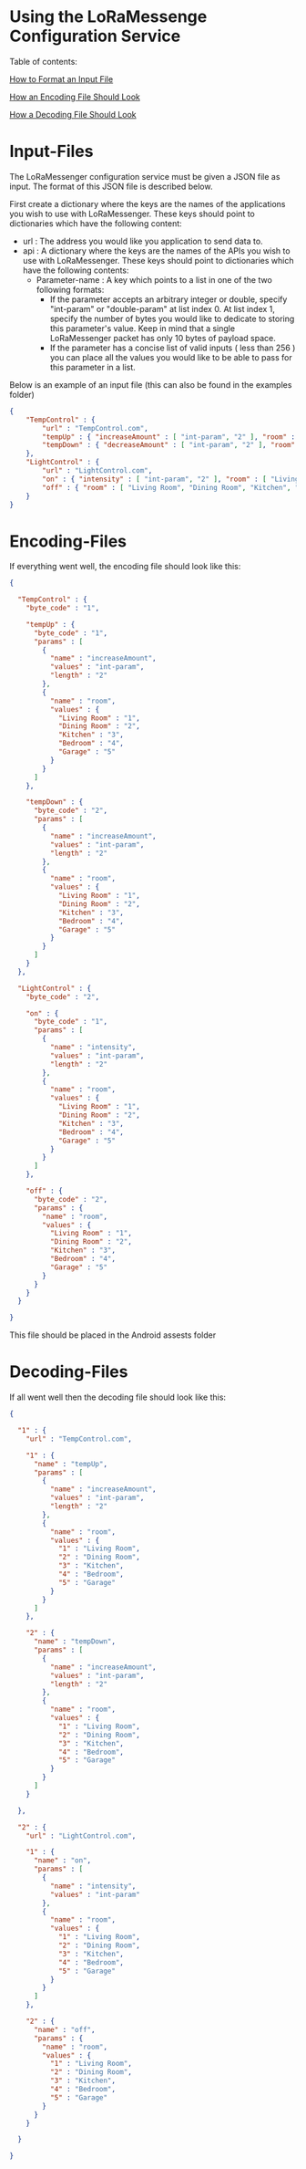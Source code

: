 # Using the LoRaMessenge Configuration Service

Table of contents:

[How to Format an Input File](#Input-Files)  

[How an Encoding File Should Look](#Encoding-Files)  

[How a Decoding File Should Look](#Decoding-Files)  


# Input-Files  

The LoRaMessenger configuration service must be given a JSON file as input. The
format of this JSON file is described below.  

First create a dictionary where the keys are the names of the applications you
wish to use with LoRaMessenger. These keys should point to dictionaries which
have the following content:
- url : The address you would like you application to send data to.
- api : A dictionary where the keys are the names of the APIs you wish to use
        with LoRaMessenger. These keys should point to dictionaries which have
        the following contents:   
    * Parameter-name : A key which points to a list in one of the two following
                      formats:
        * If the parameter accepts an arbitrary integer or double, specify
          "int-param" or "double-param" at list index 0. At list index 1, specify
          the number of bytes you would like to dedicate to storing this
          parameter's value. Keep in mind that a single LoRaMessenger packet
          has only 10 bytes of payload space.
        * If the parameter has a concise list of valid inputs ( less than 256 )
          you can place all the values you would like to be able to pass for this
          parameter in a list.

Below is an example of an input file (this can also be found in the examples folder)
``` JSON
{
    "TempControl" : {
        "url" : "TempControl.com",
        "tempUp" : { "increaseAmount" : [ "int-param", "2" ], "room" : [ "Living Room", "Dining Room", "Kitchen", "Bedroom", "Garage"] },
        "tempDown" : { "decreaseAmount" : [ "int-param", "2" ], "room" : [ "Living Room", "Dining Room", "Kitchen", "Bedroom", "Garage"] }
    },
    "LightControl" : {
        "url" : "LightControl.com",
        "on" : { "intensity" : [ "int-param", "2" ], "room" : [ "Living Room", "Dining Room", "Kitchen", "Bedroom", "Garage"] },
        "off" : { "room" : [ "Living Room", "Dining Room", "Kitchen", "Bedroom", "Garage"] }
    }
}
```

# Encoding-Files
If everything went well, the encoding file should look like this:

``` JSON
{

  "TempControl" : {
    "byte_code" : "1",

    "tempUp" : {
      "byte_code" : "1",
      "params" : [
        {
          "name" : "increaseAmount",
          "values" : "int-param",
          "length" : "2"
        },
        {
          "name" : "room",
          "values" : {
            "Living Room" : "1",
            "Dining Room" : "2",
            "Kitchen" : "3",
            "Bedroom" : "4",
            "Garage" : "5"
          }
        }
      ]
    },

    "tempDown" : {
      "byte_code" : "2",
      "params" : [
        {
          "name" : "increaseAmount",
          "values" : "int-param",
          "length" : "2"
        },
        {
          "name" : "room",
          "values" : {
            "Living Room" : "1",
            "Dining Room" : "2",
            "Kitchen" : "3",
            "Bedroom" : "4",
            "Garage" : "5"
          }
        }
      ]
    }
  },

  "LightControl" : {
    "byte_code" : "2",

    "on" : {
      "byte_code" : "1",
      "params" : [
        {
          "name" : "intensity",
          "values" : "int-param",
          "length" : "2"
        },
        {
          "name" : "room",
          "values" : {
            "Living Room" : "1",
            "Dining Room" : "2",
            "Kitchen" : "3",
            "Bedroom" : "4",
            "Garage" : "5"
          }
        }
      ]
    },

    "off" : {
      "byte_code" : "2",
      "params" : {
        "name" : "room",
        "values" : {
          "Living Room" : "1",
          "Dining Room" : "2",
          "Kitchen" : "3",
          "Bedroom" : "4",
          "Garage" : "5"
        }
      }
    }
  }

}
```
This file should be placed in the Android assests folder


# Decoding-Files
If all went well then the decoding file should look like this:

``` JSON
{

  "1" : {
    "url" : "TempControl.com",

    "1" : {
      "name" : "tempUp",
      "params" : [
        {
          "name" : "increaseAmount",
          "values" : "int-param",
          "length" : "2"
        },
        {
          "name" : "room",
          "values" : {
            "1" : "Living Room",
            "2" : "Dining Room",
            "3" : "Kitchen",
            "4" : "Bedroom",
            "5" : "Garage"
          }
        }
      ]
    },

    "2" : {
      "name" : "tempDown",
      "params" : [
        {
          "name" : "increaseAmount",
          "values" : "int-param",
          "length" : "2"
        },
        {
          "name" : "room",
          "values" : {
            "1" : "Living Room",
            "2" : "Dining Room",
            "3" : "Kitchen",
            "4" : "Bedroom",
            "5" : "Garage"
          }
        }
      ]
    }

  },

  "2" : {
    "url" : "LightControl.com",

    "1" : {
      "name" : "on",
      "params" : [
        {
          "name" : "intensity",
          "values" : "int-param"
        },
        {
          "name" : "room",
          "values" : {
            "1" : "Living Room",
            "2" : "Dining Room",
            "3" : "Kitchen",
            "4" : "Bedroom",
            "5" : "Garage"
          }
        }
      ]
    },

    "2" : {
      "name" : "off",
      "params" : {
        "name" : "room",
        "values" : {
          "1" : "Living Room",
          "2" : "Dining Room",
          "3" : "Kitchen",
          "4" : "Bedroom",
          "5" : "Garage"
        }
      }
    }

  }

}
```
